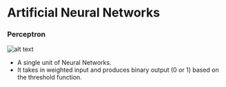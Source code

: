 # Artificial Neural Networks

### Perceptron
![alt text](https://i.stack.imgur.com/KUvpQ.png "Perceptron")
- A single unit of Neural Networks.
- It takes in weighted input and produces binary output (0 or 1) based on the threshold function.
